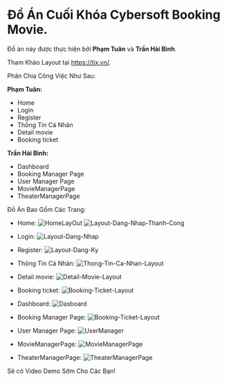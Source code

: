 # Đồ Án Cuối Khóa Cybersoft Booking Movie.
 Đồ án này được thực hiện bởi **Phạm Tuân** và **Trần Hải Bình**.

 Tham Khảo Layout tại https://tix.vn/.
 
  Phân Chia Công Việc Như Sau:

**Phạm Tuân:**

- Home
- Login
- Register
- Thông Tin Cá Nhân
- Detail movie
- Booking ticket

**Trần Hải Bình:**

- Dashboard
- Booking Manager Page
- User Manager Page
- MovieManagerPage
- TheaterManagerPage

 Đồ Án Bao Gồm Các Trang:
- Home:
![HomeLayOut](https://user-images.githubusercontent.com/52484769/113177095-5d5be880-9277-11eb-981b-2cb442220f52.jpg)
![Layout-Dang-Nhap-Thanh-Cong](https://user-images.githubusercontent.com/52484769/113177263-87150f80-9277-11eb-8160-1f2f20674be5.jpg)
- Login:
![Layout-Dang-Nhap](https://user-images.githubusercontent.com/52484769/113177174-719fe580-9277-11eb-993f-77e0e79c284d.png)

- Register:
![Layout-Dang-Ky](https://user-images.githubusercontent.com/52484769/113177194-7795c680-9277-11eb-949e-4edf10588d36.png)

- Thông Tin Cá Nhân:
![Thong-Tin-Ca-Nhan-Layout](https://user-images.githubusercontent.com/52484769/113177215-7c5a7a80-9277-11eb-957c-9db6f8b14b21.png)

- Detail movie:
![Detail-Movie-Layout](https://user-images.githubusercontent.com/52484769/113177333-97c58580-9277-11eb-8ae7-26bc15c09d9e.png)

- Booking ticket:
![Booking-Ticket-Layout](https://user-images.githubusercontent.com/52484769/113177358-9dbb6680-9277-11eb-8bca-ba6cd6ed7b48.png)

- Dashboard:
![Dasboard](https://user-images.githubusercontent.com/52484769/113178026-5d101d00-9278-11eb-9172-81918664e674.png)

- Booking Manager Page:
![Booking-Ticket-Layout](https://user-images.githubusercontent.com/52484769/113178055-6305fe00-9278-11eb-9c8a-7ad76f2c16d2.png)

- User Manager Page:
![UserManager](https://user-images.githubusercontent.com/52484769/113178075-68fbdf00-9278-11eb-96bc-77388389c86e.png)

- MovieManagerPage:
![MovieManagerPage](https://user-images.githubusercontent.com/52484769/113178086-6c8f6600-9278-11eb-975b-edf6ea2e05e5.png)

- TheaterManagerPage:
![TheaterManagerPage](https://user-images.githubusercontent.com/52484769/113178105-7022ed00-9278-11eb-91d2-681735b46d39.png)

Sẽ có Video Demo Sớm Cho Các Bạn! 
